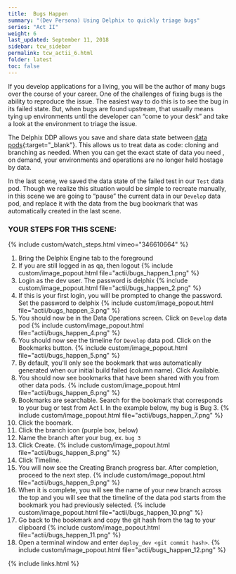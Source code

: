 ```yaml
---
title:  Bugs Happen
summary: "(Dev Persona) Using Delphix to quickly triage bugs"
series: "Act II"
weight: 6
last_updated: September 11, 2018
sidebar: tcw_sidebar
permalink: tcw_actii_6.html
folder: latest
toc: false
---
```


If you develop applications for a living, you will be the author of many bugs over the course of your career.
One of the challenges of fixing bugs is the ability to reproduce the issue. The easiest way to do this is to 
see the bug in its failed state. But, when bugs are found upstream, that usually means tying up environments 
until the developer can “come to your desk” and take a look at the environment to triage the issue.

The Delphix DDP allows you save and share data state between
[data pods](https://www.delphix.com/platform/data-pod){:target="_blank"}.
This allows us to treat data as code: cloning and branching as needed. When you can get the exact state of
data you need , on demand, your environments and operations are no longer held hostage by data.

In the last scene, we saved the data state of the failed test in our `Test` data pod. Though we realize this situation
would be simple to recreate manually, in this scene we are going to “pause” the current 
data in our `Develop` data pod, and replace it with the data from the bug bookmark that was
automatically created in the last scene.

### YOUR STEPS FOR THIS SCENE:
{% include custom/watch_steps.html vimeo="346610664" %}
1. Bring the Delphix Engine tab to the foreground
2. If you are still logged in as qa, then logout
   {% include custom/image_popout.html file="actii/bugs_happen_1.png" %}
3. Login as the dev user. The password is delphix
   {% include custom/image_popout.html file="actii/bugs_happen_2.png" %}
4. If this is your first login, you will be prompted to change the password. Set the password to delphix
   {% include custom/image_popout.html file="actii/bugs_happen_3.png" %}
5. You should now be in the Data Operations screen. Click on `Develop` data pod
   {% include custom/image_popout.html file="actii/bugs_happen_4.png" %}
6. You should now see the timeline for `Develop` data pod. Click on the Bookmarks button.
   {% include custom/image_popout.html file="actii/bugs_happen_5.png" %}
7. By default, you'll only see the bookmark that was automatically generated when our initial build failed (column name).
Click Available.
8. You should now see bookmarks that have been shared with you from other data pods.
   {% include custom/image_popout.html file="actii/bugs_happen_6.png" %}
9. Bookmarks are searchable. Search for the bookmark that corresponds to your bug or test from Act I. In the example below, my bug is Bug 3.
   {% include custom/image_popout.html file="actii/bugs_happen_7.png" %}
10. Click the boomark.
11. Click the branch icon (purple box, below)
12. Name the branch after your bug, ex. `bug 3`
13. Click Create.
    {% include custom/image_popout.html file="actii/bugs_happen_8.png" %}
14. Click Timeline.
15. You will now see the Creating Branch progress bar. After completion, proceed to the next step.
    {% include custom/image_popout.html file="actii/bugs_happen_9.png" %}
16. When it is complete, you will see the name of your new branch across the top and you will see that the timeline of the data pod starts from the bookmark you had previously selected.
    {% include custom/image_popout.html file="actii/bugs_happen_10.png" %}
17. Go back to the bookmark and copy the git hash from the tag to your clipboard
    {% include custom/image_popout.html file="actii/bugs_happen_11.png" %}
18. Open a terminal window and enter `deploy_dev <git commit hash>`.
    {% include custom/image_popout.html file="actii/bugs_happen_12.png" %}

{% include links.html %}